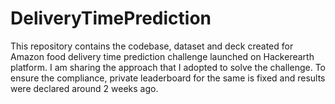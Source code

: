 # DeliveryTimePrediction
This repository contains the codebase, dataset and deck created for Amazon food delivery time prediction challenge launched on Hackerearth platform. I am sharing the approach that I adopted to solve the challenge.  To ensure the compliance, private  leaderboard for the same is fixed and results were declared around 2 weeks ago.
